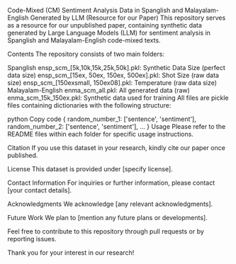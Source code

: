 
Code-Mixed (CM) Sentiment Analysis Data in Spanglish and Malayalam-English Generated by LLM (Resource for our Paper)
This repository serves as a resource for our unpublished paper, containing synthetic data generated by Large Language Models (LLM) for sentiment analysis in Spanglish and Malayalam-English code-mixed texts.

Contents
The repository consists of two main folders:

Spanglish
ensp_scm_[5k,10k,15k,25k,50k].pkl: Synthetic Data Size (perfect data size)
ensp_scm_[15ex, 50ex, 150ex, 500ex].pkl: Shot Size (raw data size)
ensp_scm_[150exsmall, 150ex08].pkl: Temperature (raw data size)
Malayalam-English
enma_scm_all.pkl: All generated data (raw)
enma_scm_15k_150ex.pkl: Synthetic data used for training
All files are pickle files containing dictionaries with the following structure:

python
Copy code
{
    random_number_1: ['sentence', 'sentiment'],
    random_number_2: ['sentence', 'sentiment'],
    ...
}
Usage
Please refer to the README files within each folder for specific usage instructions.

Citation
If you use this dataset in your research, kindly cite our paper once published.

License
This dataset is provided under [specify license].

Contact Information
For inquiries or further information, please contact [your contact details].

Acknowledgments
We acknowledge [any relevant acknowledgments].

Future Work
We plan to [mention any future plans or developments].

Feel free to contribute to this repository through pull requests or by reporting issues.

Thank you for your interest in our research!




